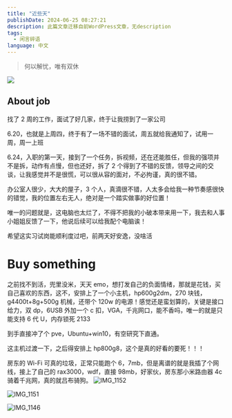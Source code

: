 ```yaml
---
title: "近些天"
publishDate: 2024-06-25 08:27:21 
description: 此篇文章迁移自前WordPress文章，无description
tags:
  - 闲言碎语
language: 中文
---
```


> 何以解忧，唯有双休

![](https://cpic2024.qiu.icu/uploads/piclist/202406251626935.webp)

## About job

找了 2 周的工作，面试了好几家，终于让我捞到了一家公司

6.20，也就是上周四，终于有了一场不错的面试，周五就给我通知了，试用一周，周一上班

6.24，入职的第一天，接到了一个任务，拆视频，还在还能胜任，但我的强项并不是拆，动作有点慢，但也还好，拆了 2 个得到了不错的反馈，领导之间的交谈，让我感觉并不是很慌，可以很从容的面对，不必拘谨，真的很不错。

办公室人很少，大大的屋子，3 个人，真滴很不错，人太多会给我一种节奏感很快的错觉，我的位置左右无人，绝对是一个踏实做事的好位置！

唯一的问题就是，这电脑也太烂了，不得不把我的小破本带来用一下，我去和人事小姐姐反馈了一下，他说后续可以给我配个电脑诶！

希望这实习试岗能顺利度过吧，前两天好安逸，没啥活

# Buy something

之前找不到活，兜里没米，天天 emo，想打发自己的负面情绪，那就是花钱，买自己喜欢的东西，这不，安排上了一个小主机，hp600g2dm，270 块钱，g4400t+8g+500g 机械，还带个 120w 的电源！感觉还是蛮划算的，关键是接口给力，双 dp，6USB 外加一个 c 扣，VGA，千兆网口，能不香吗，唯一的就是只能支持 6 代 U，内存锁死 2133

到手直接冲了个 pve，Ubuntu+win10，有空研究下直通。

这主机过渡一下，之后得安排上 hp800g8，这个是真的好看的要死！！！

房东的 Wi-Fi 可真的垃圾，正常只能跑个 6，7mb，但是离谱的就是我插了个网线，接上了自己的 rax3000，wdf，直接 98mb，好家伙，房东那小米路由器 4c 骑着千兆网，真的就吕布骑狗。 ![IMG_1152](https://cpic2024.qiu.icu/uploads/piclist/202406251613254.webp)

![IMG_1151](https://cpic2024.qiu.icu/uploads/piclist/202406251613227.webp)

![IMG_1146](https://cpic2024.qiu.icu/uploads/piclist/202406251613108.webp)
